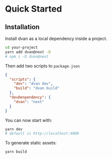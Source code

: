 # Quick Started

## Installation

Install dvan as a local dependency inside a project.
```bash
cd your-project
yarn add dvan@next -D
# npm i -D dvan@next
```

Then add two scripts to `package.json`
```json
{
  "scripts": {
    "dev": "dvan dev",
    "build": "dvan build"
  },
  "devDenpendency": {
    "dvan": "next"
  }
}
```

You can now start with:
```bash
yarn dev
# default is http://localhost:4000
```

To generate static assets:
```bash
yarn build
```